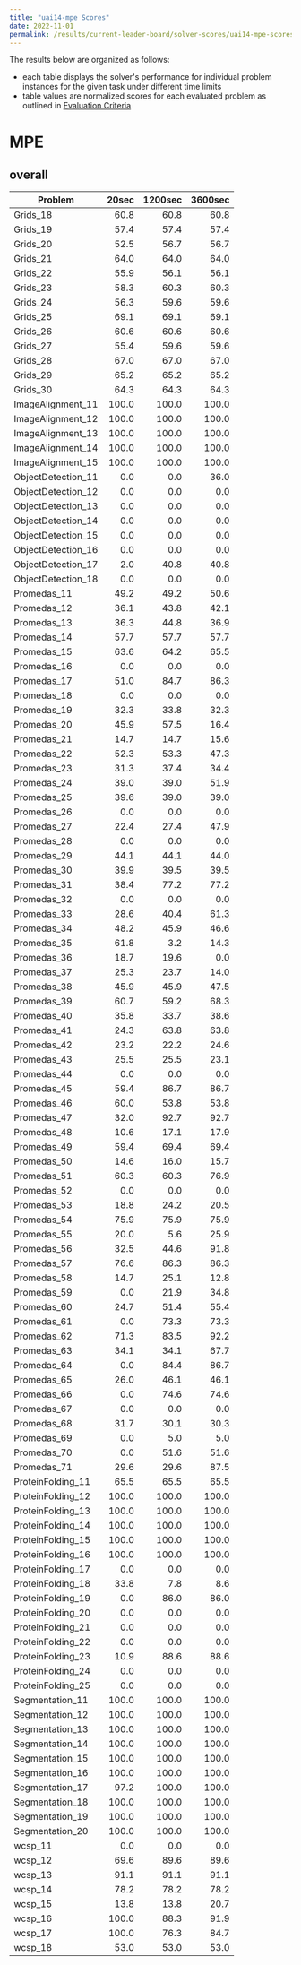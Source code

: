 ```yaml
---
title: "uai14-mpe Scores"
date: 2022-11-01
permalink: /results/current-leader-board/solver-scores/uai14-mpe-scores
---
```




The results below are organized as follows:
- each table displays the solver's performance for individual problem instances for the given task under different time limits
- table values are normalized scores for each evaluated problem as outlined in [Evaluation Criteria](https://uaicompetition.github.io/uci-2022/results/evaluation-criteria/)


# MPE

## overall

|      Problem       | 20sec | 1200sec | 3600sec |
| ------------------ | ----: | ------: | ------: |
| Grids_18           |  60.8 |    60.8 |    60.8 |
| Grids_19           |  57.4 |    57.4 |    57.4 |
| Grids_20           |  52.5 |    56.7 |    56.7 |
| Grids_21           |  64.0 |    64.0 |    64.0 |
| Grids_22           |  55.9 |    56.1 |    56.1 |
| Grids_23           |  58.3 |    60.3 |    60.3 |
| Grids_24           |  56.3 |    59.6 |    59.6 |
| Grids_25           |  69.1 |    69.1 |    69.1 |
| Grids_26           |  60.6 |    60.6 |    60.6 |
| Grids_27           |  55.4 |    59.6 |    59.6 |
| Grids_28           |  67.0 |    67.0 |    67.0 |
| Grids_29           |  65.2 |    65.2 |    65.2 |
| Grids_30           |  64.3 |    64.3 |    64.3 |
| ImageAlignment_11  | 100.0 |   100.0 |   100.0 |
| ImageAlignment_12  | 100.0 |   100.0 |   100.0 |
| ImageAlignment_13  | 100.0 |   100.0 |   100.0 |
| ImageAlignment_14  | 100.0 |   100.0 |   100.0 |
| ImageAlignment_15  | 100.0 |   100.0 |   100.0 |
| ObjectDetection_11 |   0.0 |     0.0 |    36.0 |
| ObjectDetection_12 |   0.0 |     0.0 |     0.0 |
| ObjectDetection_13 |   0.0 |     0.0 |     0.0 |
| ObjectDetection_14 |   0.0 |     0.0 |     0.0 |
| ObjectDetection_15 |   0.0 |     0.0 |     0.0 |
| ObjectDetection_16 |   0.0 |     0.0 |     0.0 |
| ObjectDetection_17 |   2.0 |    40.8 |    40.8 |
| ObjectDetection_18 |   0.0 |     0.0 |     0.0 |
| Promedas_11        |  49.2 |    49.2 |    50.6 |
| Promedas_12        |  36.1 |    43.8 |    42.1 |
| Promedas_13        |  36.3 |    44.8 |    36.9 |
| Promedas_14        |  57.7 |    57.7 |    57.7 |
| Promedas_15        |  63.6 |    64.2 |    65.5 |
| Promedas_16        |   0.0 |     0.0 |     0.0 |
| Promedas_17        |  51.0 |    84.7 |    86.3 |
| Promedas_18        |   0.0 |     0.0 |     0.0 |
| Promedas_19        |  32.3 |    33.8 |    32.3 |
| Promedas_20        |  45.9 |    57.5 |    16.4 |
| Promedas_21        |  14.7 |    14.7 |    15.6 |
| Promedas_22        |  52.3 |    53.3 |    47.3 |
| Promedas_23        |  31.3 |    37.4 |    34.4 |
| Promedas_24        |  39.0 |    39.0 |    51.9 |
| Promedas_25        |  39.6 |    39.0 |    39.0 |
| Promedas_26        |   0.0 |     0.0 |     0.0 |
| Promedas_27        |  22.4 |    27.4 |    47.9 |
| Promedas_28        |   0.0 |     0.0 |     0.0 |
| Promedas_29        |  44.1 |    44.1 |    44.0 |
| Promedas_30        |  39.9 |    39.5 |    39.5 |
| Promedas_31        |  38.4 |    77.2 |    77.2 |
| Promedas_32        |   0.0 |     0.0 |     0.0 |
| Promedas_33        |  28.6 |    40.4 |    61.3 |
| Promedas_34        |  48.2 |    45.9 |    46.6 |
| Promedas_35        |  61.8 |     3.2 |    14.3 |
| Promedas_36        |  18.7 |    19.6 |     0.0 |
| Promedas_37        |  25.3 |    23.7 |    14.0 |
| Promedas_38        |  45.9 |    45.9 |    47.5 |
| Promedas_39        |  60.7 |    59.2 |    68.3 |
| Promedas_40        |  35.8 |    33.7 |    38.6 |
| Promedas_41        |  24.3 |    63.8 |    63.8 |
| Promedas_42        |  23.2 |    22.2 |    24.6 |
| Promedas_43        |  25.5 |    25.5 |    23.1 |
| Promedas_44        |   0.0 |     0.0 |     0.0 |
| Promedas_45        |  59.4 |    86.7 |    86.7 |
| Promedas_46        |  60.0 |    53.8 |    53.8 |
| Promedas_47        |  32.0 |    92.7 |    92.7 |
| Promedas_48        |  10.6 |    17.1 |    17.9 |
| Promedas_49        |  59.4 |    69.4 |    69.4 |
| Promedas_50        |  14.6 |    16.0 |    15.7 |
| Promedas_51        |  60.3 |    60.3 |    76.9 |
| Promedas_52        |   0.0 |     0.0 |     0.0 |
| Promedas_53        |  18.8 |    24.2 |    20.5 |
| Promedas_54        |  75.9 |    75.9 |    75.9 |
| Promedas_55        |  20.0 |     5.6 |    25.9 |
| Promedas_56        |  32.5 |    44.6 |    91.8 |
| Promedas_57        |  76.6 |    86.3 |    86.3 |
| Promedas_58        |  14.7 |    25.1 |    12.8 |
| Promedas_59        |   0.0 |    21.9 |    34.8 |
| Promedas_60        |  24.7 |    51.4 |    55.4 |
| Promedas_61        |   0.0 |    73.3 |    73.3 |
| Promedas_62        |  71.3 |    83.5 |    92.2 |
| Promedas_63        |  34.1 |    34.1 |    67.7 |
| Promedas_64        |   0.0 |    84.4 |    86.7 |
| Promedas_65        |  26.0 |    46.1 |    46.1 |
| Promedas_66        |   0.0 |    74.6 |    74.6 |
| Promedas_67        |   0.0 |     0.0 |     0.0 |
| Promedas_68        |  31.7 |    30.1 |    30.3 |
| Promedas_69        |   0.0 |     5.0 |     5.0 |
| Promedas_70        |   0.0 |    51.6 |    51.6 |
| Promedas_71        |  29.6 |    29.6 |    87.5 |
| ProteinFolding_11  |  65.5 |    65.5 |    65.5 |
| ProteinFolding_12  | 100.0 |   100.0 |   100.0 |
| ProteinFolding_13  | 100.0 |   100.0 |   100.0 |
| ProteinFolding_14  | 100.0 |   100.0 |   100.0 |
| ProteinFolding_15  | 100.0 |   100.0 |   100.0 |
| ProteinFolding_16  | 100.0 |   100.0 |   100.0 |
| ProteinFolding_17  |   0.0 |     0.0 |     0.0 |
| ProteinFolding_18  |  33.8 |     7.8 |     8.6 |
| ProteinFolding_19  |   0.0 |    86.0 |    86.0 |
| ProteinFolding_20  |   0.0 |     0.0 |     0.0 |
| ProteinFolding_21  |   0.0 |     0.0 |     0.0 |
| ProteinFolding_22  |   0.0 |     0.0 |     0.0 |
| ProteinFolding_23  |  10.9 |    88.6 |    88.6 |
| ProteinFolding_24  |   0.0 |     0.0 |     0.0 |
| ProteinFolding_25  |   0.0 |     0.0 |     0.0 |
| Segmentation_11    | 100.0 |   100.0 |   100.0 |
| Segmentation_12    | 100.0 |   100.0 |   100.0 |
| Segmentation_13    | 100.0 |   100.0 |   100.0 |
| Segmentation_14    | 100.0 |   100.0 |   100.0 |
| Segmentation_15    | 100.0 |   100.0 |   100.0 |
| Segmentation_16    | 100.0 |   100.0 |   100.0 |
| Segmentation_17    |  97.2 |   100.0 |   100.0 |
| Segmentation_18    | 100.0 |   100.0 |   100.0 |
| Segmentation_19    | 100.0 |   100.0 |   100.0 |
| Segmentation_20    | 100.0 |   100.0 |   100.0 |
| wcsp_11            |   0.0 |     0.0 |     0.0 |
| wcsp_12            |  69.6 |    89.6 |    89.6 |
| wcsp_13            |  91.1 |    91.1 |    91.1 |
| wcsp_14            |  78.2 |    78.2 |    78.2 |
| wcsp_15            |  13.8 |    13.8 |    20.7 |
| wcsp_16            | 100.0 |    88.3 |    91.9 |
| wcsp_17            | 100.0 |    76.3 |    84.7 |
| wcsp_18            |  53.0 |    53.0 |    53.0 |

